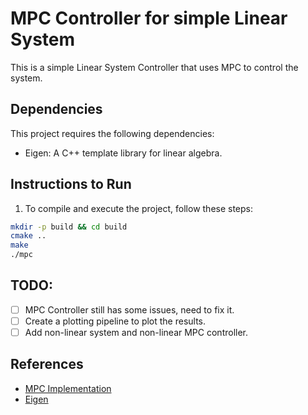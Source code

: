 # MPC Controller for simple Linear System

This is a simple Linear System Controller that uses MPC to control the system.

## Dependencies
This project requires the following dependencies:
* Eigen: A C++ template library for linear algebra.

## Instructions to Run
1. To compile and execute the project, follow these steps:

```sh
mkdir -p build && cd build
cmake ..
make
./mpc
```

## TODO:
- [ ] MPC Controller still has some issues, need to fix it.
- [ ] Create a plotting pipeline to plot the results.
- [ ] Add non-linear system and non-linear MPC controller.

## References
* [MPC Implementation](https://aleksandarhaber.com/model-predictive-control-mpc-tutorial-2-unconstrained-solution-for-linear-systems-and-implementation-in-c-from-scratch-by-using-eigen-c-library/)
* [Eigen](https://eigen.tuxfamily.org/index.php?title=Main_Page)